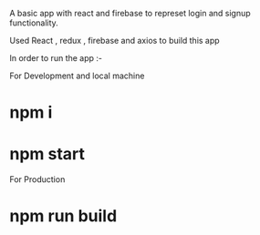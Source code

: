 A basic app with react and firebase to represet login  and signup functionality.

Used React , redux , firebase and axios to build this app

In order to run the app :-

For Development and local machine

# npm i
# npm start


For Production
# npm run build

